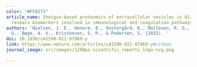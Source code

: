 ```yaml
---
color: "#FFA273"
article_name: Shotgun-based proteomics of extracellular vesicles in Alzheimer’s disease
  reveals biomarkers involved in immunological and coagulation pathways
authors: 'Nielsen, J. E., Honoré, B., Vestergård, K., Maltesen, R. G., Christiansen,
  G., Bøge, A. U., Kristensen, S. R., & Pedersen, S. (2021). '
doi: 10.1038/s41598-021-97969-y
link: https://www.nature.com/articles/s41598-021-97969-y#citeas
journal_image: src/images/1280px-scientific_reports_logo-svg.png

---
```

